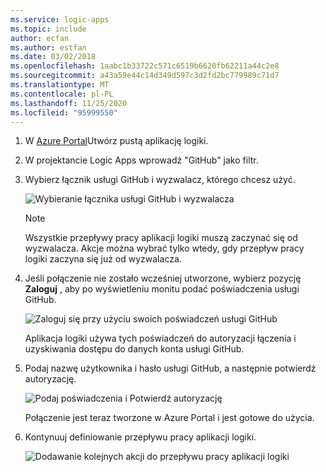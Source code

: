 ```yaml
---
ms.service: logic-apps
ms.topic: include
author: ecfan
ms.author: estfan
ms.date: 03/02/2018
ms.openlocfilehash: 1aabc1b33722c571c6519b6620fb62211a44c2e8
ms.sourcegitcommit: a43a59e44c14d349d597c3d2fd2bc779989c71d7
ms.translationtype: MT
ms.contentlocale: pl-PL
ms.lasthandoff: 11/25/2020
ms.locfileid: "95999550"
---
```

1. W [Azure Portal](https://portal.azure.com)Utwórz pustą aplikację logiki. 

2. W projektancie Logic Apps wprowadź "GitHub" jako filtr. 

3. Wybierz łącznik usługi GitHub i wyzwalacz, którego chcesz użyć.

   ![Wybieranie łącznika usługi GitHub i wyzwalacza](./media/connectors-create-api-github/github-connector.png)

   > [!NOTE]
   > Wszystkie przepływy pracy aplikacji logiki muszą zaczynać się od wyzwalacza. Akcje można wybrać tylko wtedy, gdy przepływ pracy logiki zaczyna się już od wyzwalacza. 

4. Jeśli połączenie nie zostało wcześniej utworzone, wybierz pozycję **Zaloguj** , aby po wyświetleniu monitu podać poświadczenia usługi GitHub.  

   ![Zaloguj się przy użyciu swoich poświadczeń usługi GitHub](./media/connectors-create-api-github/github-connector-sign-in-credentials.png)

   Aplikacja logiki używa tych poświadczeń do autoryzacji łączenia i uzyskiwania dostępu do danych konta usługi GitHub. 

5. Podaj nazwę użytkownika i hasło usługi GitHub, a następnie potwierdź autoryzację.

   ![Podaj poświadczenia i Potwierdź autoryzację](./media/connectors-create-api-github/github-connector-authorize.png)   

   Połączenie jest teraz tworzone w Azure Portal i jest gotowe do użycia.

6. Kontynuuj definiowanie przepływu pracy aplikacji logiki.

   ![Dodawanie kolejnych akcji do przepływu pracy aplikacji logiki](./media/connectors-create-api-github/github-connector-logic-app.png)


